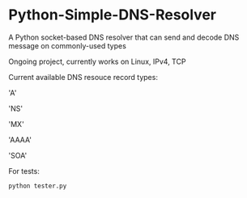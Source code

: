 # Python-Simple-DNS-Resolver
A Python socket-based DNS resolver that can send and decode DNS message on commonly-used types

Ongoing project, currently works on Linux, IPv4, TCP

Current available DNS resouce record types:

'A'

'NS'

'MX'

'AAAA'

'SOA'

For tests:

    python tester.py
    

